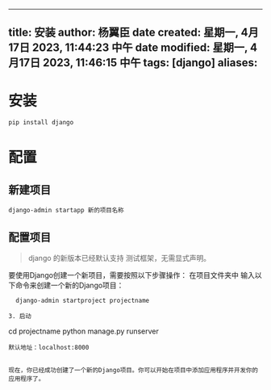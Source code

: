  ---
title: 安装
author: 杨翼臣
date created: 星期一, 4月17日 2023, 11:44:23 中午
date modified: 星期一, 4月17日 2023, 11:46:15 中午
tags: [django]
aliases: 
---

# 安装
```python
pip install django 
```

# 配置
## 新建项目
```
django-admin startapp 新的项目名称
```

## 配置项目
> django 的新版本已经默认支持 测试框架，无需显式声明。

要使用Django创建一个新项目，需要按照以下步骤操作：
在项目文件夹中
输入以下命令来创建一个新的Django项目：
```
  django-admin startproject projectname
```

   ```
3. 启动
   ```
   cd projectname
   python manage.py runserver
   ```
   默认地址：localhost:8000


现在，你已经成功创建了一个新的Django项目。你可以开始在项目中添加应用程序并开发你的应用程序了。
